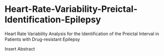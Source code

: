 # Heart-Rate-Variability-Preictal-Identification-Epilepsy
Heart Rate Variability Analysis for the Identiﬁcation of the Preictal Interval in Patients with Drug-resistant Epilepsy

Insert Abstract